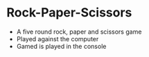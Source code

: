 # Rock-Paper-Scissors

- A five round rock, paper and scissors game
- Played against the computer
- Gamed is played in the console

